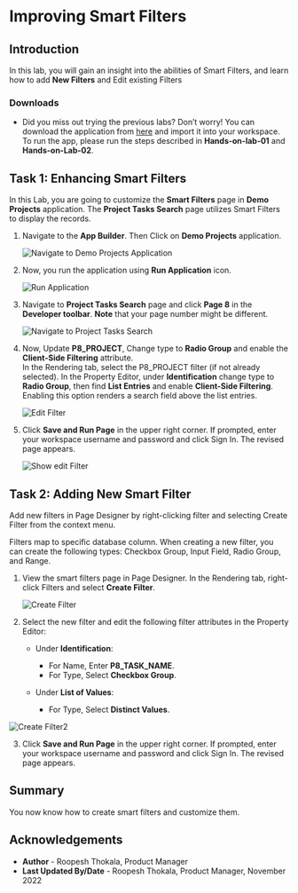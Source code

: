 # Improving Smart Filters

## Introduction
In this lab, you will gain an insight into the abilities of Smart Filters, and learn how to add **New Filters** and Edit existing Filters


### Downloads

- Did you miss out trying the previous labs? Don’t worry! You can download the application from [here](files/demo-projects3.sql) and import it into your workspace. To run the app, please run the steps described in **Hands-on-lab-01** and **Hands-on-Lab-02**.

## Task 1: Enhancing Smart Filters

In this Lab, you are going to customize the **Smart Filters** page in **Demo Projects** application.
The **Project Tasks Search** page utilizes Smart Filters to display the records.

1. Navigate to the **App Builder**. Then Click on **Demo Projects** application.

    ![Navigate to Demo Projects Application](./images/select-projects-app.png " ")

2. Now, you run the application using **Run Application** icon.

    ![Run Application](images/run-application.png " ")

3. Navigate to **Project Tasks Search** page and click **Page 8** in the **Developer toolbar**.
  **Note** that your page number might be different.

    ![Navigate to Project Tasks Search](images/navigate-to-page8.png " ")

4. Now, Update **P8_PROJECT**, Change type to **Radio Group** and enable the **Client-Side Filtering** attribute.  
In the Rendering tab, select the P8_PROJECT filter (if not already selected).
In the Property Editor, under **Identification** change type to **Radio Group**, then find **List Entries** and enable **Client-Side Filtering**. Enabling this option renders a search field above the list entries.

    ![Edit Filter](images/edit-filter1.png " ")

5. Click **Save and Run Page** in the upper right corner. If prompted, enter your workspace username and password and click Sign In.
The revised page appears.

    ![Show edit Filter](images/show-edit-filter1.png " ")


## Task 2: Adding New Smart Filter

Add new filters in Page Designer by right-clicking filter and selecting Create Filter from the context menu.

Filters map to specific database column. When creating a new filter, you can create the following types: Checkbox Group, Input Field, Radio Group, and Range.

1. View the smart filters page in Page Designer. In the Rendering tab, right-click Filters and select **Create Filter**.

    ![Create Filter](images/create-filter.png " ")

2. Select the new filter and edit the following filter attributes in the Property Editor:
    - Under **Identification**:
      - For Name, Enter **P8\_TASK_NAME**.
      - For Type,  Select **Checkbox Group**.

    - Under **List of Values**:
      - For Type, Select **Distinct Values**.

  ![Create Filter2](images/create-filter1.png " ")

3. Click **Save and Run Page** in the upper right corner. If prompted, enter your workspace username and password and click Sign In.
The revised page appears.



## **Summary**

You now know how to create smart filters and customize them.

## **Acknowledgements**

- **Author** - Roopesh Thokala, Product Manager
- **Last Updated By/Date** - Roopesh Thokala, Product Manager, November 2022
